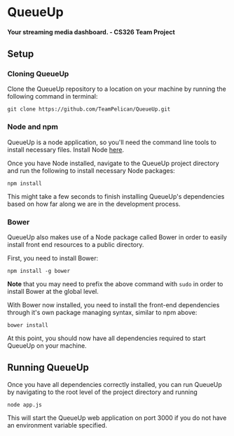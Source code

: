 # QueueUp 
#### Your streaming media dashboard. - CS326 Team Project

## Setup
### Cloning QueueUp
Clone the QueueUp repository to a location on your machine by running the following command in terminal:

    git clone https://github.com/TeamPelican/QueueUp.git
### Node and npm
QueueUp is a node application, so you'll need the command line tools to install necessary files. Install Node [here](https://nodejs.org/en/). 

Once you have Node installed, navigate to the QueueUp project directory and run the following to install necessary Node packages:

    npm install
This might take a few seconds to finish installing QueueUp's dependencies based on how far along we are in the development process.
### Bower
QueueUp also makes use of a Node package called Bower in order to easily install front end resources to a public directory.

First, you need to install Bower:
    
    npm install -g bower
**Note** that you may need to prefix the above command with ```sudo``` in order to install Bower at the global level.

With Bower now installed, you need to install the front-end dependencies through it's own package managing syntax, similar to npm above:

    bower install
At this point, you should now have all dependencies required to start QueueUp on your machine.

## Running QueueUp
Once you have all dependencies correctly installed, you can run QueueUp by navigating to the root level of the project directory and running

    node app.js
This will start the QueueUp web application on port 3000 if you do not have an environment variable specified.
